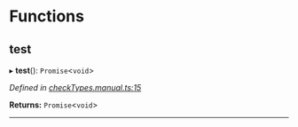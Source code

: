 

# Functions

<a id="test"></a>

##  test

▸ **test**(): `Promise`<`void`>

*Defined in [checkTypes.manual.ts:15](https://github.com/polkadot-js/api/blob/543fdc0/packages/api/src/checkTypes.manual.ts#L15)*

**Returns:** `Promise`<`void`>

___

